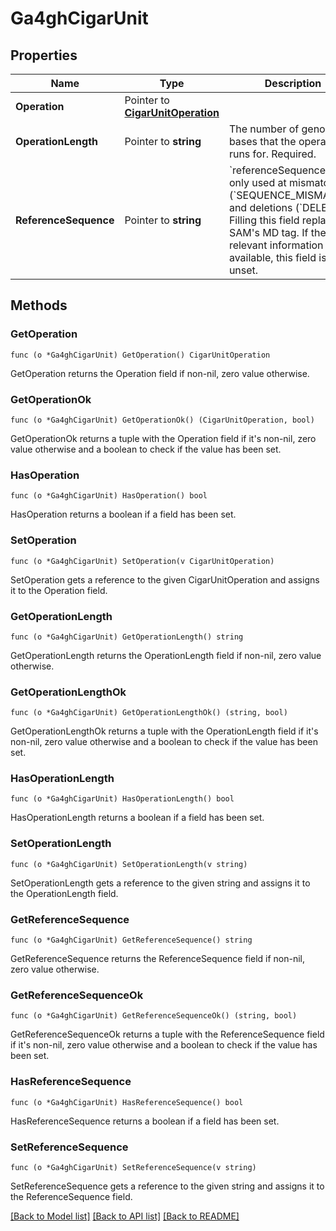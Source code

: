# Ga4ghCigarUnit

## Properties

Name | Type | Description | Notes
------------ | ------------- | ------------- | -------------
**Operation** | Pointer to [**CigarUnitOperation**](CigarUnitOperation.md) |  | [optional] 
**OperationLength** | Pointer to **string** | The number of genomic bases that the operation runs for. Required. | [optional] 
**ReferenceSequence** | Pointer to **string** | &#x60;referenceSequence&#x60; is only used at mismatches (&#x60;SEQUENCE_MISMATCH&#x60;) and deletions (&#x60;DELETE&#x60;). Filling this field replaces SAM&#39;s MD tag. If the relevant information is not available, this field is unset. | [optional] 

## Methods

### GetOperation

`func (o *Ga4ghCigarUnit) GetOperation() CigarUnitOperation`

GetOperation returns the Operation field if non-nil, zero value otherwise.

### GetOperationOk

`func (o *Ga4ghCigarUnit) GetOperationOk() (CigarUnitOperation, bool)`

GetOperationOk returns a tuple with the Operation field if it's non-nil, zero value otherwise
and a boolean to check if the value has been set.

### HasOperation

`func (o *Ga4ghCigarUnit) HasOperation() bool`

HasOperation returns a boolean if a field has been set.

### SetOperation

`func (o *Ga4ghCigarUnit) SetOperation(v CigarUnitOperation)`

SetOperation gets a reference to the given CigarUnitOperation and assigns it to the Operation field.

### GetOperationLength

`func (o *Ga4ghCigarUnit) GetOperationLength() string`

GetOperationLength returns the OperationLength field if non-nil, zero value otherwise.

### GetOperationLengthOk

`func (o *Ga4ghCigarUnit) GetOperationLengthOk() (string, bool)`

GetOperationLengthOk returns a tuple with the OperationLength field if it's non-nil, zero value otherwise
and a boolean to check if the value has been set.

### HasOperationLength

`func (o *Ga4ghCigarUnit) HasOperationLength() bool`

HasOperationLength returns a boolean if a field has been set.

### SetOperationLength

`func (o *Ga4ghCigarUnit) SetOperationLength(v string)`

SetOperationLength gets a reference to the given string and assigns it to the OperationLength field.

### GetReferenceSequence

`func (o *Ga4ghCigarUnit) GetReferenceSequence() string`

GetReferenceSequence returns the ReferenceSequence field if non-nil, zero value otherwise.

### GetReferenceSequenceOk

`func (o *Ga4ghCigarUnit) GetReferenceSequenceOk() (string, bool)`

GetReferenceSequenceOk returns a tuple with the ReferenceSequence field if it's non-nil, zero value otherwise
and a boolean to check if the value has been set.

### HasReferenceSequence

`func (o *Ga4ghCigarUnit) HasReferenceSequence() bool`

HasReferenceSequence returns a boolean if a field has been set.

### SetReferenceSequence

`func (o *Ga4ghCigarUnit) SetReferenceSequence(v string)`

SetReferenceSequence gets a reference to the given string and assigns it to the ReferenceSequence field.


[[Back to Model list]](../README.md#documentation-for-models) [[Back to API list]](../README.md#documentation-for-api-endpoints) [[Back to README]](../README.md)


